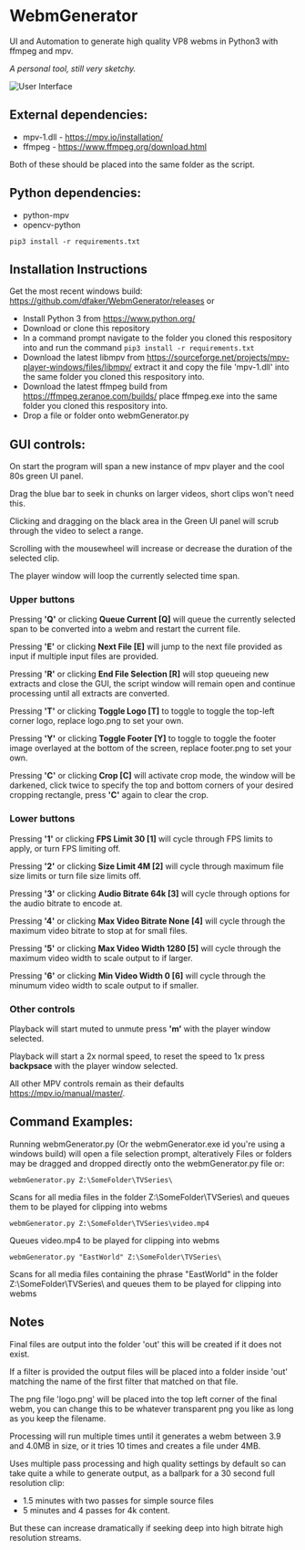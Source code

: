 # WebmGenerator
UI and Automation to generate high quality VP8 webms in Python3 with ffmpeg and mpv.

*A personal tool, still very sketchy.*

![User Interface](https://raw.githubusercontent.com/dfaker/WebmGenerator/master/ui.png "User Interface")


## External dependencies:
- mpv-1.dll - https://mpv.io/installation/
- ffmpeg - https://www.ffmpeg.org/download.html

Both of these should be placed into the same folder as the script.

## Python dependencies:

- python-mpv
- opencv-python

 `pip3 install -r requirements.txt`

## Installation Instructions

Get the most recent windows build: https://github.com/dfaker/WebmGenerator/releases or

 - Install Python 3 from https://www.python.org/
 - Download or clone this repository
 - In a command prompt navigate to the folder you cloned this respository into and run the command `pip3 install -r requirements.txt`
 - Download the latest libmpv from https://sourceforge.net/projects/mpv-player-windows/files/libmpv/ extract it and copy the file 'mpv-1.dll' into the same folder you cloned this respository into. 
 - Download the latest ffmpeg build from https://ffmpeg.zeranoe.com/builds/ place ffmpeg.exe into the same folder you cloned this respository into.
 - Drop a file or folder onto webmGenerator.py

## GUI controls:

On start the program will span a new instance of mpv player and the cool 80s green UI panel.

Drag the blue bar to seek in chunks on larger videos, short clips won't need this.

Clicking and dragging on the black area in the Green UI panel will scrub through the video to select a range.

Scrolling with the mousewheel will increase or decrease the duration of the selected clip.

The player window will loop the currently selected time span.

### Upper buttons
Pressing **'Q'** or clicking **Queue Current [Q]** will queue the currently selected span to be converted into a webm and restart the current file.

Pressing **'E'** or clicking **Next File [E]** will jump to the next file provided as input if multiple input files are provided.

Pressing **'R'** or clicking **End File Selection [R]** will stop queueing new extracts and close the GUI, the script window will remain open and continue processing until all extracts are converted.

Pressing **'T'** or clicking **Toggle Logo [T]** to toggle to toggle the top-left corner logo, replace logo.png to set your own.

Pressing **'Y'** or clicking **Toggle Footer [Y]** to toggle to toggle the footer image overlayed at the bottom of the screen, replace footer.png to set your own.



Pressing **'C'** or clicking **Crop [C]** will activate crop mode, the window will be darkened, click twice to specify the top and bottom corners of your desired cropping rectangle, press **'C'** again to clear the crop.

### Lower buttons

Pressing **'1'** or clicking **FPS Limit 30 [1]** will cycle through FPS limits to apply, or turn FPS limiting off.

Pressing **'2'** or clicking **Size Limit 4M [2]** will cycle through maximum file size limits or turn file size limits off.

Pressing **'3'** or clicking **Audio Bitrate 64k [3]** will cycle through options for the audio bitrate to encode at.

Pressing **'4'** or clicking **Max Video Bitrate None [4]** will cycle through the maximum video bitrate to stop at for small files.

Pressing **'5'** or clicking **Max Video Width 1280 [5]** will cycle through the maximum video width to scale output to if larger.

Pressing **'6'** or clicking **Min Video Width 0 [6]** will cycle through the minumum video width to scale output to if smaller.

### Other controls

Playback will start muted to unmute press **'m'** with the player window selected.

Playback will start a 2x normal speed, to reset the speed to 1x press **backpsace** with the player window selected.

All other MPV controls remain as their defaults https://mpv.io/manual/master/.

## Command Examples:

Running webmGenerator.py (Or the webmGenerator.exe id you're using a windows build) will open a file selection prompt, alteratively Files or folders may be dragged and dropped directly onto the webmGenerator.py file or:

`webmGenerator.py Z:\SomeFolder\TVSeries\`

Scans for all media files in the folder Z:\SomeFolder\TVSeries\ and queues them to be played for clipping into webms

`webmGenerator.py Z:\SomeFolder\TVSeries\video.mp4`

Queues video.mp4 to be played for clipping into webms

`webmGenerator.py "EastWorld" Z:\SomeFolder\TVSeries\`

Scans for all media files containing the phrase "EastWorld" in the folder Z:\SomeFolder\TVSeries\ and queues them to be played for clipping into webms

## Notes

Final files are output into the folder 'out' this will be created if it does not exist.

If a filter is provided the output files will be placed into a folder inside 'out' matching the name of the first filter that matched on that file.

The png file 'logo.png' will be placed into the top left corner of the final webm, you can change this to be whatever transparent png you like as long as you keep the filename.

Processing will run multiple times until it generates a webm between 3.9 and 4.0MB in size, or it tries 10 times and creates a file under 4MB.

Uses multiple pass processing and high quality settings by default so can take quite a while to generate output, as a ballpark for a 30 second full resolution clip: 

- 1.5 minutes with two passes for simple source files
- 5 minutes and 4 passes for 4k content.

But these can increase dramatically if seeking deep into high bitrate high resolution streams.
